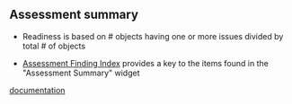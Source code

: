 ## Assessment summary

- Readiness is based on # objects having one or more issues divided by total # of objects

- [Assessment Finding Index](https://databrickslabs.github.io/ucx/docs/reference/assessment/finding/) provides a key to the items found in the "Assessment Summary" widget


[documentation](https://databrickslabs.github.io/ucx/docs/reference/workflows/#assessment-workflow)
